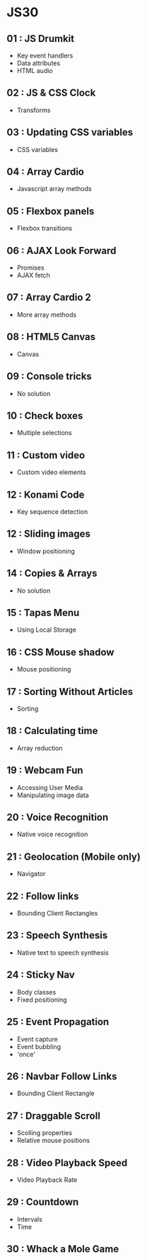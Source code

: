 # JS30

## 01 : JS Drumkit
+ Key event handlers
+ Data attributes
+ HTML audio

## 02 : JS & CSS Clock
+ Transforms

## 03 : Updating CSS variables
+ CSS variables

## 04 : Array Cardio
+ Javascript array methods

## 05 : Flexbox panels
+ Flexbox transitions

## 06 : AJAX Look Forward
+ Promises
+ AJAX fetch

## 07 : Array Cardio 2
+ More array methods

## 08 : HTML5 Canvas
+ Canvas

## 09 : Console tricks
+ No solution

## 10 : Check boxes
+ Multiple selections

## 11 : Custom video
+ Custom video elements

## 12 : Konami Code
+ Key sequence detection

## 12 : Sliding images
+ Window positioning

## 14 : Copies & Arrays
+ No solution

## 15 : Tapas Menu
+ Using Local Storage

## 16 : CSS Mouse shadow
+ Mouse positioning

## 17 : Sorting Without Articles
+ Sorting

## 18 : Calculating time
+ Array reduction

## 19 : Webcam Fun
+ Accessing User Media
+ Manipulating image data

## 20 : Voice Recognition
+ Native voice recognition

## 21 : Geolocation (Mobile only)
+ Navigator

## 22 : Follow links
+ Bounding Client Rectangles

## 23 : Speech Synthesis
+ Native text to speech synthesis

## 24 : Sticky Nav
+ Body classes
+ Fixed positioning

## 25 : Event Propagation
+ Event capture
+ Event bubbling
+ 'once'

## 26 : Navbar Follow Links
+ Bounding Client Rectangle

## 27 : Draggable Scroll
+ Scolling properties
+ Relative mouse positions

## 28 : Video Playback Speed
+ Video Playback Rate

## 29 : Countdown
+ Intervals
+ Time

## 30 : Whack a Mole Game